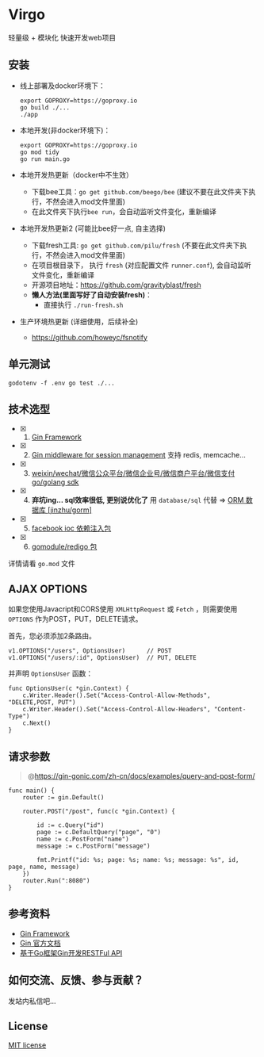# Virgo

轻量级 + 模块化 快速开发web项目

## 安装

- 线上部署及docker环境下：
    ```
    export GOPROXY=https://goproxy.io
    go build ./...
    ./app
    ```
- 本地开发(非docker环境下)：
    ```
    export GOPROXY=https://goproxy.io
    go mod tidy
    go run main.go
    ```
- 本地开发热更新（docker中不生效）

    - 下载bee工具：`go get github.com/beego/bee` (建议不要在此文件夹下执行，不然会进入mod文件里面)
    - 在此文件夹下执行`bee run`，会自动监听文件变化，重新编译

- 本地开发热更新2 (可能比bee好一点, 自主选择)
    - 下载fresh工具: `go get github.com/pilu/fresh` (不要在此文件夹下执行，不然会进入mod文件里面)
    - 在项目根目录下， 执行 `fresh` (对应配置文件 `runner.conf`), 会自动监听文件变化，重新编译
    - 开源项目地址：https://github.com/gravityblast/fresh
    - **懒人方法(里面写好了自动安装fresh)**：
        - 直接执行 `./run-fresh.sh`    

- 生产环境热更新 (详细使用，后续补全)

    - https://github.com/howeyc/fsnotify

## 单元测试

```
godotenv -f .env go test ./...
```

## 技术选型

- [x] 1. [Gin Framework](https://github.com/gin-gonic/gin)
- [x] 2. [Gin middleware for session management](https://github.com/gin-contrib/sessions) 支持 redis, memcache...
- [x] 3. [weixin/wechat/微信公众平台/微信企业号/微信商户平台/微信支付 go/golang sdk](https://github.com/chanxuehong/wechat)
- [x] 4. **弃坑ing... sql效率很低, 更别说优化了** 用 `database/sql` 代替 => [ORM 数据库 [jinzhu/gorm]](https://github.com/jinzhu/gorm)
- [x] 5. [facebook ioc 依赖注入包](https://github.com/facebookarchive/inject)
- [x] 6. [gomodule/redigo 包](https://github.com/gomodule/redigo)

详情请看 `go.mod` 文件

## AJAX OPTIONS

如果您使用Javacript和CORS使用 `XMLHttpRequest` 或 `Fetch` ，则需要使用 `OPTIONS` 作为POST，PUT，DELETE请求。

首先，您必须添加2条路由。

```
v1.OPTIONS("/users", OptionsUser)      // POST
v1.OPTIONS("/users/:id", OptionsUser)  // PUT, DELETE
```

并声明 `OptionsUser` 函数：

```
func OptionsUser(c *gin.Context) {
    c.Writer.Header().Set("Access-Control-Allow-Methods", "DELETE,POST, PUT")
    c.Writer.Header().Set("Access-Control-Allow-Headers", "Content-Type")
    c.Next()
}
```

## 请求参数

> @https://gin-gonic.com/zh-cn/docs/examples/query-and-post-form/

```
func main() {
	router := gin.Default()

	router.POST("/post", func(c *gin.Context) {

		id := c.Query("id")
		page := c.DefaultQuery("page", "0")
		name := c.PostForm("name")
		message := c.PostForm("message")

		fmt.Printf("id: %s; page: %s; name: %s; message: %s", id, page, name, message)
	})
	router.Run(":8080")
}
```

## 参考资料

- [Gin Framework](https://github.com/gin-gonic/gin)
- [Gin 官方文档](https://gin-gonic.com/zh-cn/docs/)
- [基于Go框架Gin开发RESTFul API](http://www.jyguagua.com/?p=3038)

## 如何交流、反馈、参与贡献？

发站内私信吧...

## License

[MIT license](http://opensource.org/licenses/MIT)